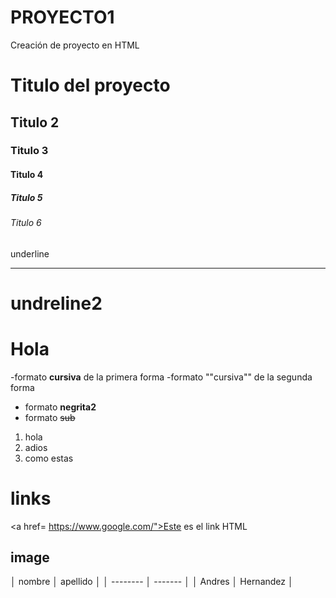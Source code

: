 # PROYECTO1
Creación de proyecto en HTML 
# Titulo del proyecto
## Titulo 2
### Titulo 3
#### Titulo 4
##### Titulo 5
###### Titulo 6
underline
__________
undreline2
===========
# Hola
-formato __cursiva__  de la primera forma
-formato ""cursiva"" de la segunda forma
- formato __negrita2__
- formato ~~sub~~
1. hola
2. adios 
3. como estas
# links
<a href= https://www.google.com/">Este es el link HTML </a>
## image
 
 
│ nombre │ apellido │
│ -------- │ ------- │
│ Andres │ Hernandez │
